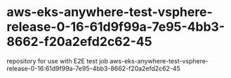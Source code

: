 # aws-eks-anywhere-test-vsphere-release-0-16-61d9f99a-7e95-4bb3-8662-f20a2efd2c62-45
repository for use with E2E test job aws-eks-anywhere-test-vsphere-release-0-16:61d9f99a-7e95-4bb3-8662-f20a2efd2c62-45
